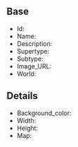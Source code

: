 ## Base
- <span class="text-field" data-tooltip="Text">Id</span>: 
- <span class="text-field" data-tooltip="Text">Name</span>: 
- <span class="text-field" data-tooltip="Text">Description</span>: 
- <span class="text-field" data-tooltip="Text">Supertype</span>: 
- <span class="text-field" data-tooltip="Text">Subtype</span>: 
- <span class="text-field" data-tooltip="Text">Image_URL</span>: 
- <span class="text-field" data-tooltip="Text">World</span>: 

## Details
- <span class="text-field" data-tooltip="Text">Background_color</span>: 
- <span class="number-field" data-tooltip="Number">Width</span>: 
- <span class="number-field" data-tooltip="Number">Height</span>: 
- <span class="link-field" data-tooltip="Single Map">Map</span>: 

